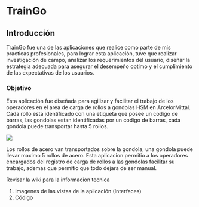 # TrainGo
## Introducción

TrainGo fue una de las aplicaciones que realice como parte de mis practicas profesionales, para lograr esta aplicación, tuve que realizar investigación de campo, analizar los requerimientos del usuario, diseñar la estrategia adecuada para asegurar el desempeño optimo y el cumplimiento de las expectativas de los usuarios. 

### Objetivo

Esta aplicación fue diseñada para agilizar y facilitar el trabajo de los operadores en el area de carga de rollos a gondolas HSM en ArcelorMittal.
Cada rollo esta identificado con una etiqueta que posee un codigo de barras, las gondolas estan identificadas por un codigo de barras, cada gondola puede transportar hasta 5 rollos. 

<img src="https://tras-tren.com/8154-product_zoom/vagon-bobinero-renfe-con-carga-de-bobinas-roco-46326-escala-h0.jpg"/>

Los rollos de acero van transportados sobre la gondola, una gondola puede llevar maximo 5 rollos de acero.
Esta aplicacion permitio a los operadores encargados del registro de carga de rollos a las gondolas facilitar su trabajo, ademas que permitio que todo dejara de ser manual.

Revisar la wiki para la informacion tecnica
1. Imagenes de las vistas de la aplicación (Interfaces)
2. Código
